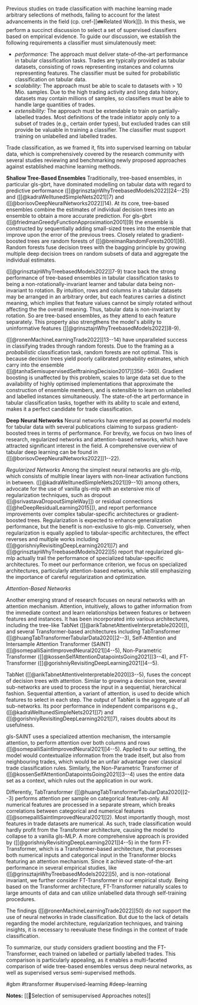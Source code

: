 Previous studies on trade classification with machine learning made arbitrary selections of methods, failing to account for the latest advancements in the field (cp. cref-[[👪Related Work]]).  In this thesis, we perform a succinct discussion to select a set of supervised classifiers based on empirical evidence. To guide our discussion, we establish the following requirements a classifier must simulatenously meet:
-  *performance:* The approach must deliver state-of-the-art performance in tabular classification tasks. Trades are typically provided as tabular datasets, consisting of rows representing instances and columns representing features. The classifier must be suited for probabilistic classification on tabular data.
-  *scalability:* The approach must be able to scale to datasets with $>$ 10 Mio. samples. Due to the high trading activity and long data history, datasets may contain millions of samples, so classifiers must be able to handle large quantities of trades.
- *extensibility:* The approach must be extendable to train on partially-labelled trades. Most definitions of the trade initiator apply only to a subset of trades (e.g., certain order types), but excluded trades can still provide be valuable in training a classifier. The classifier must support training on unlabelled and labelled trades.

Trade classification, as we framed it, fits into supervised learning on tabular data, which is comprehensively covered by the research community with several studies reviewing and benchmarking newly proposed approaches against established machine learning methods.

**Shallow Tree-Based Ensembles**
Traditionally, tree-based ensembles, in particular gls-gbrt, have dominated modelling on tabular data with regard to predictive performance ([[@grinsztajnWhyTreebasedModels2022]]24--25) and ([[@kadraWelltunedSimpleNets2021]]7) and ([[@borisovDeepNeuralNetworks2022]]14). At its core, tree-based ensembles combine the estimates of individual decision trees into an ensemble to obtain a more accurate prediction. For gls-gbrt ([[@friedmanGreedyFunctionApproximation2001]]9) the ensemble is constructed by sequentially adding small-sized trees into the ensemble that improve upon the error of the previous trees.  Closely related to gradient-boosted trees are random forests of ([[@breimanRandomForests2001]]6). Random forests fuse decision trees with the bagging principle by growing multiple deep decision trees on random subsets of data and aggregate the individual estimates. 

([[@grinsztajnWhyTreebasedModels2022]]7-9) trace back the strong performance of tree-based ensembles in tabular classification tasks to being a non-rotationally-invariant learner and tabular data being non-invariant to rotation. By intuition, rows and columns in a tabular datasets may be arranged in an arbitrary order, but each features carries a distinct meaning, which implies that feature values cannot be simply rotated without affecting the the overall meaning. Thus, tabular data is non-invariant by rotation. So are tree-based ensembles, as they attend to each feature separately. This property also strengthens the model's ability to uninformative features ([[@grinsztajnWhyTreebasedModels2022]]8-9).

([[@ronenMachineLearningTrade2022]]13--14) have unparalleled success in classifying trades through random forests. Due to the framing as a *probabilistic* classification task, random forests are not optimal. This is because decision trees yield poorly calibrated probability estimates, which carry into the ensemble ([[@tanhaSemisupervisedSelftrainingDecision2017]]356--360). Gradient boosting is unaffected by this problem, scales to large data set due to the availability of highly optimised implementations that approximate the construction of ensemble members, and is extensible to learn on unlabelled and labelled instances simultaneously. The state-of-the art performance in tabular classification tasks, together with its ability to scale and extend, makes it a perfect candidate for trade classification.

**Deep Neural Networks**
Neural networks have emerged as powerful models for tabular data with several publications claiming to surpass gradient-boosted trees in terms of performance. For brevity, we focus on two lines of research, regularized networks and attention-based networks, which have attracted significant interest in the field. A comprehensive overview of tabular deep learning can be found in ([[@borisovDeepNeuralNetworks2022]]1--22).

*Regularized Networks*
Among the simplest neural networks are gls-mlp, which consists of multiple linear layers with non-linear activation functions in between. ([[@kadraWelltunedSimpleNets2021]]9--10) among others, advocate for the use of vanilla gls-mlp with an extensive mix of regularization techniques, such as dropout ([[@srivastavaDropoutSimpleWay]]) or residual connections ([[@heDeepResidualLearning2015]]), and report performance improvements over complex tabular-specific architectures or gradient-boosted trees. Regularization is expected to enhance generalization performance, but the benefit is non-exclusive to gls-mlp. Conversely, when regularization is equally applied to tabular-specific architectures, the effect reverses and multiple works including ([[@gorishniyRevisitingDeepLearning2021]]7) and ([[@grinsztajnWhyTreebasedModels2022]]5) report that regularized gls-mlp actually trail the performance of specialized tabular-specific architectures. To meet our performance criterion, we focus on specialized architectures, particularly attention-based networks, while still emphasizing the importance of careful regularization and optimization.

*Attention-Based Networks*

Another emerging strand of research focuses on neural networks with an attention mechanism. Attention, intuitively, allows to gather information from the immediate context and learn relationships between features or between features and instances.  It has been incorporated into various architectures, including the tree-like TabNet ([[@arikTabnetAttentiveInterpretable2020]]), and several Transformer-based architectures including TabTransformer ([[@huangTabTransformerTabularData2020]]2--3), Self-Attention and Intersample Attention Transformer (SAINT) ([[@somepalliSaintImprovedNeural2021]]4--5), Non-Parametric Transformer ([[@kossenSelfAttentionDatapointsGoing2021]]3--4), and FT-Transformer ([[@gorishniyRevisitingDeepLearning2021]]4--5). 

TabNet ([[@arikTabnetAttentiveInterpretable2020]]3--5), fuses the concept of decision trees with attention. Similar to growing a decision tree, several sub-networks are used to process the input in a sequential, hierarchical fashion. Sequential attention, a variant of attention, is used to decide which features to select in each step. The output of TabNet is the aggregate of all sub-networks. Its poor performance in independent comparisons e.g., ([[@kadraWelltunedSimpleNets2021]]7) and ([[@gorishniyRevisitingDeepLearning2021]]7), raises doubts about its usefulness. 

gls-SAINT uses a specialized attention mechanism, the intersample attention, to perform attention over both columns and rows ([[@somepalliSaintImprovedNeural2021]]4--5). Applied to our setting, the model would contextualize information from the trade itself, but also from neighbouring trades, which would be an unfair advantage over classical trade classification rules. Similarly, the Non-Parametric Transformer of ([[@kossenSelfAttentionDatapointsGoing2021]]3--4) uses the entire data set as a context, which rules out the application in our work. 

Differently, TabTransformer ([[@huangTabTransformerTabularData2020]]2--3) performs attention per sample on categorical features-only. All numerical features are processed in a separate stream, which breaks correlations between categorical and numerical features ([[@somepalliSaintImprovedNeural2021]]2). Most importantly though, most features in trade datasets are numerical. As such, trade classification would hardly profit from the Transformer architecture, causing the model to collapse to a vanilla gls-MLP. A more comprehensive approach is provided by ([[@gorishniyRevisitingDeepLearning2021]]4--5) in the form FT-Transformer, which is a Transformer-based architecture, that processes both numerical inputs and categorical input in the Transformer blocks featuring an attention mechanism. Since it achieved state-of-the-art performance in several empirical studies, like ([[@grinsztajnWhyTreebasedModels2022]]5), and is non-rotational invariant, we further consider FT-Transformer in our empirical study. Being based on the Transformer architecture, FT-Transformer naturally scales to large amounts of data and can utilize unlabelled data through self-training procedures. 

The findings ([[@ronenMachineLearningTrade2022]]50) do not support the use of neural networks in trade classification. But due to the lack of details regarding the model architecture, regularization techniques, and training insights, it is necessary to reevaluate these findings in the context of trade classification.

To summarize, our study considers gradient boosting and the FT-Transformer, each trained on labelled or partially labelled trades. This comparison is particularly appealing, as it enables a multi-faceted comparison of wide tree-based ensembles versus deep neural networks, as well as supervised versus semi-supervised methods.

#gbm #transformer #supervised-learning #deep-learning 

**Notes:**
[[🍪Selection of semisupervised Approaches notes]]
